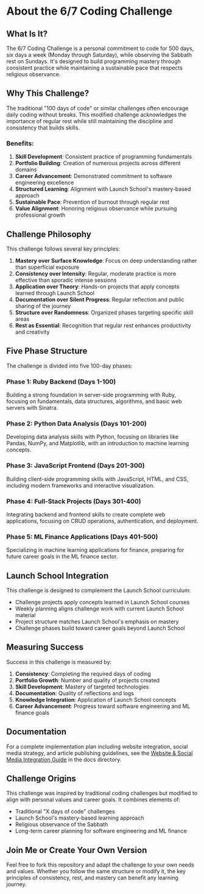 # About the 6/7 Coding Challenge

## What Is It?

The 6/7 Coding Challenge is a personal commitment to code for 500 days, six days a week (Monday through Saturday), while observing the Sabbath rest on Sundays. It's designed to build programming mastery through consistent practice while maintaining a sustainable pace that respects religious observance.

## Why This Challenge?

The traditional "100 days of code" or similar challenges often encourage daily coding without breaks. This modified challenge acknowledges the importance of regular rest while still maintaining the discipline and consistency that builds skills.

### Benefits:

1. **Skill Development**: Consistent practice of programming fundamentals
2. **Portfolio Building**: Creation of numerous projects across different domains
3. **Career Advancement**: Demonstrated commitment to software engineering excellence
4. **Structured Learning**: Alignment with Launch School's mastery-based approach
5. **Sustainable Pace**: Prevention of burnout through regular rest
6. **Value Alignment**: Honoring religious observance while pursuing professional growth

## Challenge Philosophy

This challenge follows several key principles:

1. **Mastery over Surface Knowledge**: Focus on deep understanding rather than superficial exposure
2. **Consistency over Intensity**: Regular, moderate practice is more effective than sporadic intense sessions
3. **Application over Theory**: Hands-on projects that apply concepts learned through Launch School
4. **Documentation over Silent Progress**: Regular reflection and public sharing of the journey
5. **Structure over Randomness**: Organized phases targeting specific skill areas
6. **Rest as Essential**: Recognition that regular rest enhances productivity and creativity

## Five Phase Structure

The challenge is divided into five 100-day phases:

### Phase 1: Ruby Backend (Days 1-100)
Building a strong foundation in server-side programming with Ruby, focusing on fundamentals, data structures, algorithms, and basic web servers with Sinatra.

### Phase 2: Python Data Analysis (Days 101-200)
Developing data analysis skills with Python, focusing on libraries like Pandas, NumPy, and Matplotlib, with an introduction to machine learning concepts.

### Phase 3: JavaScript Frontend (Days 201-300)
Building client-side programming skills with JavaScript, HTML, and CSS, including modern frameworks and interactive visualization.

### Phase 4: Full-Stack Projects (Days 301-400)
Integrating backend and frontend skills to create complete web applications, focusing on CRUD operations, authentication, and deployment.

### Phase 5: ML Finance Applications (Days 401-500)
Specializing in machine learning applications for finance, preparing for future career goals in the ML finance sector.

## Launch School Integration

This challenge is designed to complement the Launch School curriculum:

- Challenge projects apply concepts learned in Launch School courses
- Weekly planning aligns challenge work with current Launch School material
- Project structure matches Launch School's emphasis on mastery
- Challenge phases build toward career goals beyond Launch School

## Measuring Success

Success in this challenge is measured by:

1. **Consistency**: Completing the required days of coding
2. **Portfolio Growth**: Number and quality of projects created
3. **Skill Development**: Mastery of targeted technologies
4. **Documentation**: Quality of reflections and logs
5. **Knowledge Integration**: Application of Launch School concepts
6. **Career Advancement**: Progress toward software engineering and ML finance goals

## Documentation

For a complete implementation plan including website integration, social media strategy, and article publishing guidelines, see the [Website & Social Media Integration Guide](./docs/website-social-guide.md) in the docs directory.

## Challenge Origins

This challenge was inspired by traditional coding challenges but modified to align with personal values and career goals. It combines elements of:

- Traditional "X days of code" challenges
- Launch School's mastery-based learning approach
- Religious observance of the Sabbath
- Long-term career planning for software engineering and ML finance

## Join Me or Create Your Own Version

Feel free to fork this repository and adapt the challenge to your own needs and values. Whether you follow the same structure or modify it, the key principles of consistency, rest, and mastery can benefit any learning journey.

